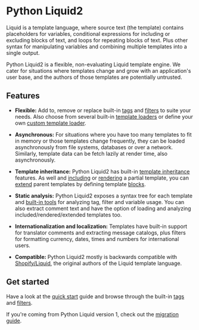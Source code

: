 # Python Liquid2

Liquid is a template language, where source text (the template) contains placeholders for variables, conditional expressions for including or excluding blocks of text, and loops for repeating blocks of text. Plus other syntax for manipulating variables and combining multiple templates into a single output.

Python Liquid2 is a flexible, non-evaluating Liquid template engine. We cater for situations where templates change and grow with an application's user base, and the authors of those templates are potentially untrusted.

## Features

- **Flexible:** Add to, remove or replace built-in [tags](tag_reference.md) and [filters](filter_reference.md) to suite your needs. Also choose from several built-in [template loaders](loading_templates.md) or define your own [custom template loader](loading_templates.md#custom-loaders).

- **Asynchronous:** For situations where you have too many templates to fit in memory or those templates change frequently, they can be loaded asynchronously from file systems, databases or over a network. Similarly, template data can be fetch lazily at render time, also asynchronously.

- **Template inheritance:** Python Liquid2 has built-in [template inheritance](tag_reference.md#extends) features. As well and [including](tag_reference.md#include) or [rendering](tag_reference.md#render) a partial template, you can [extend](tag_reference.md#extends) parent templates by defining template [blocks](tag_reference.md#block).

- **Static analysis:** Python Liquid2 exposes a syntax tree for each template and [built-in tools](static_analysis.md) for analyzing tag, filter and variable usage. You can also extract comment text and have the option of loading and analyzing included/rendered/extended templates too.

- **Internationalization and localization:** Templates have built-in support for translator comments and extracting message catalogs, plus filters for formatting currency, dates, times and numbers for international users.

- **Compatible:** Python Liquid2 mostly is backwards compatible with [Shopify/Liquid](https://github.com/Shopify/liquid), the original authors of the Liquid template language.

## Get started

Have a look at the [quick start](quick_start.md) guide and browse through the built-in [tags](tag_reference.md) and [filters](filter_reference.md).

If you're coming from Python Liquid version 1, check out the [migration guide](migration.md).
